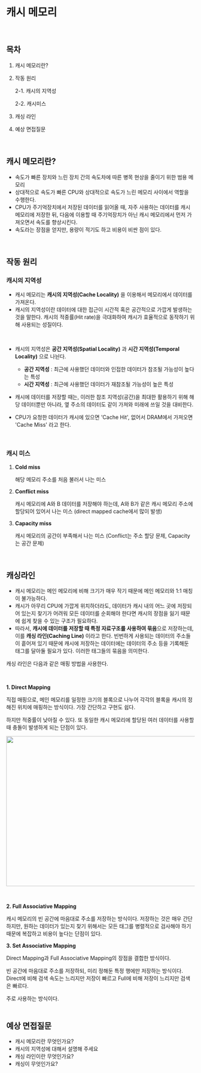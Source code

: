 # 캐시 메모리
<br/>

## 목차

1. 캐시 메모리란?
2. 작동 원리
    
    2-1. 캐시의 지역성
    
    2-2. 캐시미스
    
3. 캐싱 라인
4. 예상 면접질문
<br/>

## 캐시 메모리란?

- 속도가 빠른 장치와 느린 장치 간의 속도차에 따른 병목 현상을 줄이기 위한 범용 메모리
- 상대적으로 속도가 빠른 CPU와 상대적으로 속도가 느린 메모리 사이에서 역할을 수행한다.
- CPU가 주기억장치에서 저장된 데이터를 읽어올 때, 자주 사용하는 데이터를 캐시 메모리에 저장한 뒤, 다음에 이용할 때 주기억장치가 아닌 캐시 메모리에서 먼저 가져오면서 속도를 향상시킨다.
- 속도라는 장점을 얻지만, 용량이 적기도 하고 비용이 비싼 점이 있다.
<br/>

## 작동 원리

### 캐시의 지역성

- 캐시 메모리는 **캐시의 지역성(Cache Locality)** 을 이용해서 메모리에서 데이터를 가져온다.
- 캐시의 지역성이란 데이터에 대한 접근이 시간적 혹은 공간적으로 가깝게 발생하는 것을 말한다. 캐시의 적중률(Hit rate)을 극대화하여 캐시가 효율적으로 동작하기 위해 사용되는 성질이다.

<br>

- 캐시의 지역성은 **공간 지역성(Spatial Locality)** 과 **시간 지역성(Temporal Locality)** 으로 나뉜다.
    - **공간 지역성** : 최근에 사용했던 데이터와 인접한 데이터가 참조될 가능성이 높다는 특성
    - **시간 지역성** : 최근에 사용했던 데이터가 재참조될 가능성이 높은 특성

- 캐시에 데이터를 저장할 때는, 이러한 참조 지역성(공간)을 최대한 활용하기 위해 해당 데이터뿐만 아니라, 옆 주소의 데이터도 같이 가져와 미래에 쓰일 것을 대비한다.
- CPU가 요청한 데이터가 캐시에 있으면 'Cache Hit', 없어서 DRAM에서 가져오면 'Cache Miss' 라고 한다.
<br/>

### 캐시 미스

1. **Cold miss**
    
    해당 메모리 주소를 처음 불러서 나는 미스
    
2. **Conflict miss**
    
    캐시 메모리에 A와 B 데이터를 저장해야 하는데, A와 B가 같은 캐시 메모리 주소에 할당되어 있어서 나는 미스 (direct mapped cache에서 많이 발생)
    
3. **Capacity miss**
    
    캐시 메모리의 공간이 부족해서 나는 미스 (Conflict는 주소 할당 문제, Capacity는 공간 문제)
<br/>
    

## 캐싱라인

- 캐시 메모리는 메인 메모리에 비해 크기가 매우 작기 때문에 메인 메모리와 1:1 매칭이 불가능하다.
- 캐시가 아무리 CPU에 가깝게 위치하더라도, 데이터가 캐시 내의 어느 곳에 저장되어 있는지 찾기가 어려워 모든 데이터를 순회해야 한다면 캐시의 장점을 잃기 때문에 쉽게 찾을 수 있는 구조가 필요하다.
- 따라서, **캐시에 데이터를 저장할 때 특정 자료구조를 사용하여 묶음**으로 저장하는데, 이를 **캐싱 라인(Caching Line)** 이라고 한다. 빈번하게 사용되는 데이터의 주소들이 흩어져 있기 때문에 캐시에 저장하는 데이터에는 데이터의 주소 등을 기록해둔 태그를 달아둘 필요가 있다. 이러한 태그들의 묶음을 의미한다.

캐싱 라인은 다음과 같은 매핑 방법을 사용한다.

<br/>

**1. Direct Mapping**

직접 매핑으로, 메인 메모리를 일정한 크기의 블록으로 나누어 각각의 블록을 캐시의 정해진 위치에 매핑하는 방식이다. 가장 간단하고 구현도 쉽다.

하지만 적중률이 낮아질 수 있다. 또 동일한 캐시 메모리에 할당된 여러 데이터를 사용할 때 충돌이 발생하게 되는 단점이 있다.

<p align="center"><img src="https://img1.daumcdn.net/thumb/R1280x0/?scode=mtistory2&fname=https%3A%2F%2Fblog.kakaocdn.net%2Fdn%2FKWMR2%2FbtrgjyIn1ns%2FmvER1WQu1w7kI4BuHbQCqk%2Fimg.png"
width="600px" height="400px"/></p>
<br/>

**2. Full Associative Mapping**

캐시 메모리의 빈 공간에 마음대로 주소를 저장하는 방식이다. 저장하는 것은 매우 간단하지만, 원하는 데이터가 있는지 찾기 위해서는 모든 태그를 병렬적으로 검사해야 하기 때문에 복잡하고 비용이 높다는 단점이 있다.

**3. Set Associative Mapping**

Direct Mapping과 Full Associative Mapping의 장점을 결합한 방식이다.

빈 공간에 마음대로 주소를 저장하되, 미리 정해둔 특정 행에만 저장하는 방식이다. Direct에 비해 검색 속도는 느리지만 저장이 빠르고 Full에 비해 저장이 느리지만 검색은 빠르다.

주로 사용하는 방식이다.
<br/>
<br/>

## 예상 면접질문

- 캐시 메모리란 무엇인가요?
- 캐시의 지역성에 대해서 설명해 주세요
- 캐싱 라인이란 무엇인가요?
- 캐싱이 무엇인가요?
